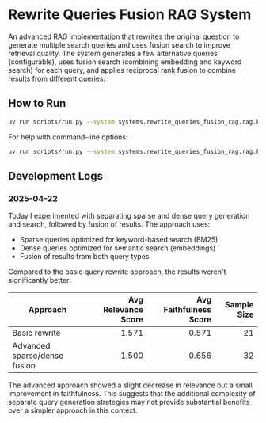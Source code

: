# Rewrite Queries Fusion RAG System

An advanced RAG implementation that rewrites the original question to generate multiple search queries and uses fusion search to improve retrieval quality. The system generates a few alternative queries (configurable), uses fusion search (combining embedding and keyword search) for each query, and applies reciprocal rank fusion to combine results from different queries.

## How to Run

```bash
uv run scripts/run.py --system systems.rewrite_queries_fusion_rag.rag.FusionRAGSystem --input data/generated_qa_pairs/datamorgana_dataset_20250414_181830.n2.tsv
```

For help with command-line options:

```bash
uv run scripts/run.py --system systems.rewrite_queries_fusion_rag.rag.FusionRAGSystem --help
```

## Development Logs

### 2025-04-22

Today I experimented with separating sparse and dense query generation and search, followed by fusion of results. The approach uses:

- Sparse queries optimized for keyword-based search (BM25)
- Dense queries optimized for semantic search (embeddings)
- Fusion of results from both query types

Compared to the basic query rewrite approach, the results weren't significantly better:

| Approach | Avg Relevance Score | Avg Faithfulness Score | Sample Size |
|----------|--------------------:|----------------------:|------------:|
| Basic rewrite | 1.571 | 0.571 | 21 |
| Advanced sparse/dense fusion | 1.500 | 0.656 | 32 |

The advanced approach showed a slight decrease in relevance but a small improvement in faithfulness. This suggests that the additional complexity of separate query generation strategies may not provide substantial benefits over a simpler approach in this context.
